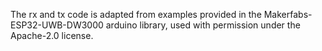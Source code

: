 The rx and tx code is adapted from examples provided in the Makerfabs-ESP32-UWB-DW3000 arduino library, used with permission under the Apache-2.0 license.
